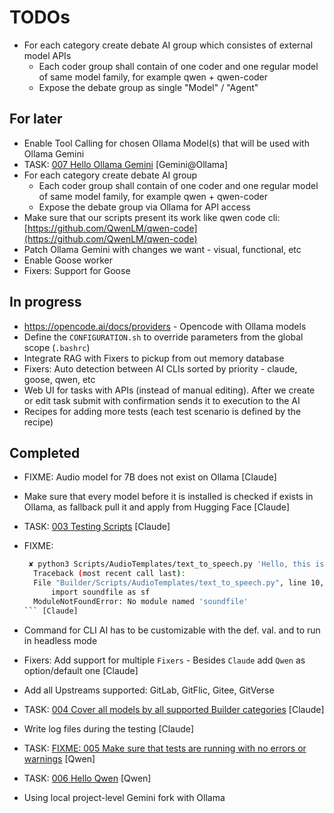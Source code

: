 # TODOs

- For each category create debate AI group which consistes of external model APIs
  - Each coder group shall contain of one coder and one regular model of same model family, for example qwen + qwen-coder
  - Expose the debate group as single "Model" / "Agent"

## For later

- Enable Tool Calling for chosen Ollama Model(s) that will be used with Ollama Gemini
- TASK: [007 Hello Ollama Gemini](../AITasks/Tasks/007%20Hello%20Ollama%20Gemini/TASK.md) [Gemini@Ollama]
- For each category create debate AI group
  - Each coder group shall contain of one coder and one regular model of same model family, for example qwen + qwen-coder
  - Expose the debate group via Ollama for API access
- Make sure that our scripts present its work like qwen code cli: [https://github.com/QwenLM/qwen-code](https://github.com/QwenLM/qwen-code)
- Patch Ollama Gemini with changes we want - visual, functional, etc
- Enable Goose worker
- Fixers: Support for Goose

## In progress

- https://opencode.ai/docs/providers - Opencode with Ollama models
- Define the `CONFIGURATION.sh` to override parameters from the global scope (`.bashrc`)
- Integrate RAG with Fixers to pickup from out memory database
- Fixers: Auto detection between AI CLIs sorted by priority - claude, goose, qwen, etc
- Web UI for tasks with APIs (instead of manual editing). After we create or edit task submit with confirmation sends it to execution to the AI
- Recipes for adding more tests (each test scenario is defined by the recipe)

## Completed

- FIXME: Audio model for 7B does not exist on Ollama [Claude]
- Make sure that every model before it is installed is checked if exists in Ollama, as fallback pull it and apply from Hugging Face [Claude]
- TASK: [003 Testing Scripts](../AITasks/Tasks/003%20Testing%20Scripts/TASK.md) [Claude]
- FIXME:

  ```bash
   ✘ python3 Scripts/AudioTemplates/text_to_speech.py 'Hello, this is a test'
    Traceback (most recent call last):
    File "Builder/Scripts/AudioTemplates/text_to_speech.py", line 10, in <module>
        import soundfile as sf
    ModuleNotFoundError: No module named 'soundfile'
  ``` [Claude]

- Command for CLI AI has to be customizable with the def. val. and to run in headless mode
- Fixers: Add support for multiple `Fixers` - Besides `Claude` add `Qwen` as option/default one [Claude]
- Add all Upstreams supported: GitLab, GitFlic, Gitee, GitVerse
- TASK: [004 Cover all models by all supported Builder categories](../AITasks/Tasks/004%20Cover%20all%20models%20by%20all%20supported%20Builder%20categories/TASK.md) [Claude]
- Write log files during the testing [Claude]
- TASK: [FIXME: 005 Make sure that tests are running with no errors or warnings](../AITasks/Tasks/005%20Fix%20errors%20produced%20during%20the%20tests%20execution/TASK.md) [Qwen]
- TASK: [006 Hello Qwen](../AITasks/Tasks/006%20Hello%20Qwen/TASK.md) [Qwen]
- Using local project-level Gemini fork with Ollama
